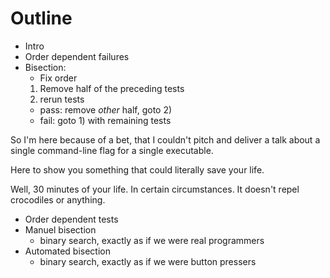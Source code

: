 # Outline

* Intro
* Order dependent failures
* Bisection:
  - Fix order
  1. Remove half of the preceding tests
  2. rerun tests
    * pass: remove *other* half, goto 2)
    * fail: goto 1) with remaining tests


So I'm here because of a bet, that I couldn't pitch and deliver a talk
about a single command-line flag for a single executable.

Here to show you something that could literally save your life.

Well, 30 minutes of your life. In certain circumstances. It doesn't
repel crocodiles or anything.

* Order dependent tests
* Manuel bisection
  - binary search, exactly as if we were real programmers
* Automated bisection
  - binary search, exactly as if we were button pressers

